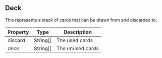 ## Deck
This represents a stack of cards that can be drawn from and discarded to.

| Property | Type | Description
| -------- | ---- | -----------
| discard  | String[] | The used cards
| deck     | String[] | The unused cards